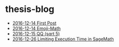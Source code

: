 

# thesis-blog
- [2016-12-14 First Post](https://ctesta01.github.io/thesis-blog/html/2016-12-14%20notes.html)
- [2016-12-14 Emoji-Math](https://ctesta01.github.io/thesis-blog/html/2016-12-14%20emoji-math.html)
- [2016-12-15 QQ (sqrt 5)](https://ctesta01.github.io/thesis-blog/html/2016-12-15%20notes.html)
- [2016-12-26 Limiting Execution Time in SageMath](https://ctesta01.github.io/thesis-blog/html/2016-12-25%20-notes.html)
